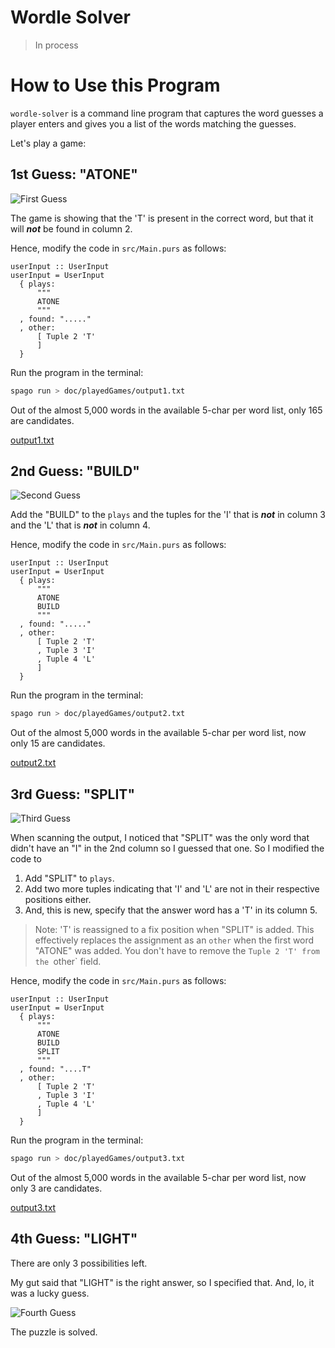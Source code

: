 # Wordle Solver

> In process

# How to Use this Program

`wordle-solver` is a command line program that captures the word guesses a player enters and gives you a list of the words matching the guesses.

Let's play a game:

## 1st Guess: "ATONE"

![First Guess](/doc/playedGames/Light1.jpg)

The game is showing that the 'T' is present in the correct word, but that it will ***not*** be found in column 2.

Hence, modify the code in `src/Main.purs` as follows:

```haskel
userInput :: UserInput
userInput = UserInput
  { plays:
      """
      ATONE
      """
  , found: "....."
  , other:
      [ Tuple 2 'T'
      ]
  }
```

Run the program in the terminal:

```bash
spago run > doc/playedGames/output1.txt
```

Out of the almost 5,000 words in the available 5-char per word list, only 165 are candidates.

[output1.txt](doc/playedGames/output1.txt)


## 2nd Guess: "BUILD"

![Second Guess](/doc/playedGames/Light2.jpg)

Add the "BUILD" to the `plays` and the tuples for the 'I' that is ***not*** in column 3 and the 'L' that is ***not*** in column 4.

Hence, modify the code in `src/Main.purs` as follows:

```haskel
userInput :: UserInput
userInput = UserInput
  { plays:
      """
      ATONE
      BUILD
      """
  , found: "....."
  , other:
      [ Tuple 2 'T'
      , Tuple 3 'I'
      , Tuple 4 'L'
      ]
  }
```

Run the program in the terminal:

```bash
spago run > doc/playedGames/output2.txt
```

Out of the almost 5,000 words in the available 5-char per word list, now only 15 are candidates.

[output2.txt](doc/playedGames/output1.txt)

## 3rd Guess: "SPLIT"

![Third Guess](/doc/playedGames/Light3.jpg)

When scanning the output, I noticed that "SPLIT" was the only word that didn't have an "I" in the 2nd column so I guessed that one.  So I modified the code to

1. Add "SPLIT" to `plays`.
1. Add two more tuples indicating that 'I' and 'L' are not in their respective positions either.
1. And, this is new, specify that the answer word has a 'T' in its column 5.

> Note: 'T' is reassigned to a fix position when "SPLIT" is added.  This effectively replaces the assignment as an `other` when the first word "ATONE" was added.  You don't have to remove the `Tuple 2 'T' from the `other` field.

Hence, modify the code in `src/Main.purs` as follows:

```haskel
userInput :: UserInput
userInput = UserInput
  { plays:
      """
      ATONE
      BUILD
      SPLIT
      """
  , found: "....T"
  , other:
      [ Tuple 2 'T'
      , Tuple 3 'I'
      , Tuple 4 'L'
      ]
  }
```

Run the program in the terminal:

```bash
spago run > doc/playedGames/output3.txt
```

Out of the almost 5,000 words in the available 5-char per word list, now only 3 are candidates.

[output3.txt](doc/playedGames/output3.txt)

## 4th Guess: "LIGHT"

There are only 3 possibilities left.

My gut said that "LIGHT" is the right answer, so I specified that. And, lo, it was a lucky guess.

![Fourth Guess](/doc/playedGames/Light4.jpg)



The puzzle is solved.
